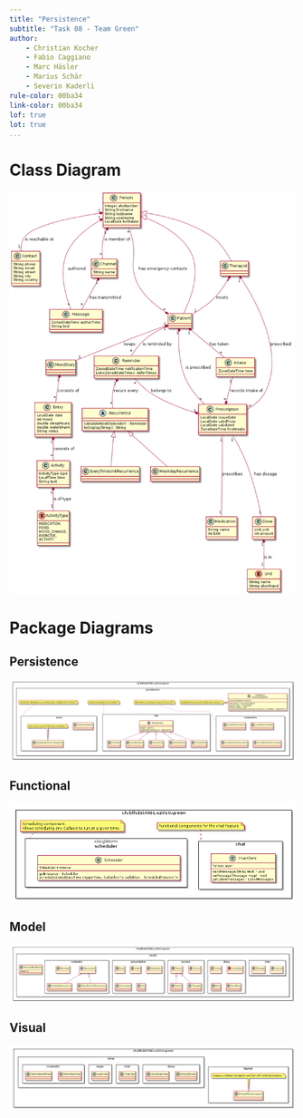 ```yaml
---
title: "Persistence"
subtitle: "Task 08 - Team Green"
author:
    - Christian Kocher
    - Fabio Caggiano
    - Marc Häsler
    - Marius Schär
    - Severin Kaderli
rule-color: 00ba34
link-color: 00ba34
lof: true
lot: true
...
```


# Class Diagram
![Class Diagram](./notes/class_diagram.png)

# Package Diagrams
## Persistence
![Persistence](./notes/package_diagram_persistence.png)

## Functional
![Functional](./notes/package_diagram_functional.png)

## Model
![Functional](./notes/package_diagram_model.png)

## Visual
![Functional](./notes/package_diagram_visual.png)
